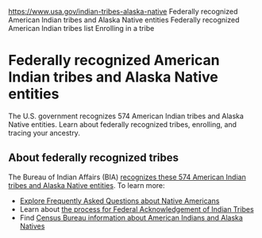 

https://www.usa.gov/indian-tribes-alaska-native
Federally recognized American Indian tribes and Alaska Native entities
Federally recognized American Indian tribes list
Enrolling in a tribe

Federally recognized American Indian tribes and Alaska Native entities
======================================================================

The U.S. government recognizes 574 American Indian tribes and Alaska Native entities. Learn about federally recognized tribes, enrolling, and tracing your ancestry.

**About federally recognized tribes**
-------------------------------------

The Bureau of Indian Affairs (BIA) [recognizes these 574 American Indian tribes and Alaska Native entities](https://www.federalregister.gov/documents/2021/01/29/2021-01606/indian-entities-recognized-by-and-eligible-to-receive-services-from-the-united-states-bureau-of). To learn more:

* [Explore Frequently Asked Questions about Native Americans](https://www.justice.gov/otj/about-native-americans)
* Learn about [the process for Federal Acknowledgement of Indian Tribes](https://www.bia.gov/as-ia/ofa)
* Find [Census Bureau information about American Indians and Alaska Natives](https://www.census.gov/library/stories/2023/10/2020-census-dhc-a-aian-population.html)
